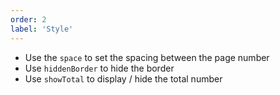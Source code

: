 ```yaml
---
order: 2
label: 'Style'
---
```


- Use the `space` to set the spacing between the page number
- Use `hiddenBorder` to hide the border
- Use `showTotal` to display / hide the total number
